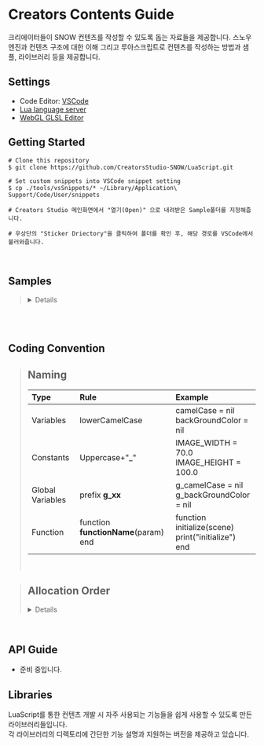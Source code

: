 # Creators Contents Guide
크리에이터들이 SNOW 컨텐츠를 작성할 수 있도록 돕는 자료들을 제공합니다.
스노우 엔진과 컨텐츠 구조에 대한 이해 그리고 루아스크립트로 컨텐츠를 작성하는 방법과 샘플, 라이브러리 등을 제공합니다.

## Settings
- Code Editor: [VSCode](https://code.visualstudio.com/)
- [Lua language server](https://marketplace.visualstudio.com/items?itemName=sumneko.lua)
- [WebGL GLSL Editor](https://marketplace.visualstudio.com/items?itemName=raczzalan.webgl-glsl-editor)

## Getting Started
```shell
# Clone this repository
$ git clone https://github.com/CreatorsStudio-SNOW/LuaScript.git

# Set custom snippets into VSCode snippet setting
$ cp ./tools/vsSnippets/* ~/Library/Application\ Support/Code/User/snippets

# Creators Studio 메인화면에서 "열기(Open)" 으로 내려받은 Sample폴더를 지정해줍니다.

# 우상단의 "Sticker Driectory"을 클릭하여 폴더를 확인 후, 해당 경로를 VSCode에서 불러와줍니다.
```

<br>

## Samples
><details>
>  <summary>Details</summary>
>  <ul>
>  <li>Sample 01 : 기본적인 Scene구조와 script에서 B Type, F Type 노드를 삽입하고 TouchEvent를 통한 제어하는 방법을 배웁니다.</li><br>
>  <li>Sample 02 : 얼굴마다 다른 시나리오를주고싶을경우에 필요한 onPreRender 콜백에 대하여 FaceParticle예제를 통해 배웁니다.</li><br>
>  <li>Sample 03 : SnapshotNode, FrameBufferNode, ShaderNode, SegmentationNode를 이용한 예제를 통해 씬을 좀더 자유롭게 다루는법을 배웁니다. 또 툴에서 제공하는 다양한 PropertyNum들을 실시간으로 코드에 적용하여 테스트하는 방법을 배웁니다. </li><br>
>  <li>더 자세한 설명은 각 샘플 코드의 주석을 확인해주시기 바랍니다.</li><br>
>  <li>추가 예정 샘플 : 3D, Game 등</li><br>
  </ul>
</details>
<br>
<br>

## Coding Convention
> ## Naming  
> |Type|Rule|Example|
> |:-|:-|:-|
> |Variables|lowerCamelCase|camelCase = nil<br>backGroundColor = nil|
> |Constants|Uppercase+"_"|IMAGE_WIDTH = 70.0<br>IMAGE_HEIGHT = 100.0|
> |Global Variables|prefix **g_xx**|g_camelCase = nil<br>g_backGroundColor = nil|
> |Function|function **functionName**(param)<br>end|function initialize(scene)<br>print("initialize")<br>end|<br>
> <br>


> ## Allocation Order
> <details>
>  <summary>Details</summary>
>1. require<br>  
>2. Enum, Class<br>
>3. Constants<br>
>4. Callbacks<br>
>5. Other functions<br>
>
>```lua
>--script.lua allocation example
>--1. require
>require "KuruNodeKit/>KuruNodeKit.lua"
>
>--2. Enum, class
>GameState = {
>READY = 1,
>READY_TO_START = 2,
>PLAYING = 3,
>FAIL = 4,
>SUCCESS = 5
>}
>
>Game = {
>scene = nil,
>state = GameState.READY,
>score = 0,
>}
>
>--3. Constants
>MAX_COUNT = 3
>
>--4. Callbacks
>function initialize(scene)
>  print("initialize")
>end
>
>
>function frameReady(scene)
>  print("frameReady")
>end
>
>function finalize(scene)
>  print("finalize")
>end
>
>--5. Other Functions
>function myFunction()
>  print("myFunction")
>end
>```
</details>

<br>

## API Guide
- 준비 중입니다.



## Libraries
LuaScript를 통한 컨텐츠 개발 시 자주 사용되는 기능들을 쉽게 사용할 수 있도록 만든 라이브러리들입니다.<br>
각 라이브러리의 디렉토리에 간단한 기능 설명과 지원하는 버전을 제공하고 있습니다.
